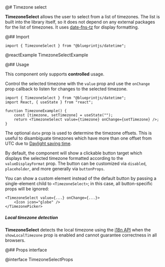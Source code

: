 @# Timezone select

**TimezoneSelect** allows the user to select from a list of timezones. The list is built into the library itself, so it
does not depend on any external packages for the list of timezones. It uses
[date-fns-tz](https://github.com/marnusw/date-fns-tz) for display formatting.

@## Import

```tsx
import { TimezoneSelect } from "@blueprintjs/datetime";
```

@reactExample TimezoneSelectExample

@## Usage

This component only supports **controlled** usage.

Control the selected timezone with the `value` prop and use the `onChange` prop callback to listen for changes to the
selected timezone.

```tsx
import { TimezoneSelect } from "@blueprintjs/datetime";
import React, { useState } from "react";

function TimezoneExample() {
    const [timezone, setTimezone] = useState("");
    return <TimezoneSelect value={timezone} onChange={setTimezone} />;
}
```

The optional `date` prop is used to determine the timezone offsets. This is useful to disambiguate timezones which have
more than one offset from UTC due to [Daylight saving time](https://en.wikipedia.org/wiki/Daylight_saving_time).

By default, the component will show a clickable button target which displays the selected timezone formatted according
to the `valueDisplayFormat` prop. The button can be customized via `disabled`, `placeholder`, and more generally via
`buttonProps`.

You can show a custom element instead of the default button by passing a single-element child to `<TimezoneSelect>`;
in this case, all button-specific props will be ignored:

```tsx
<TimezoneSelect value={...} onChange={...}>
    <Icon icon="globe" />
</TimezonePicker>
```

<div class="@ns-callout @ns-intent-warning @ns-icon-warning-sign @ns-callout-has-body-content">
    <h5 class="@ns-heading">Local timezone detection</h5>

**TimezoneSelect** detects the local timezone using the
[i18n API](https://developer.mozilla.org/en-US/docs/Web/JavaScript/Reference/Global_Objects/DateTimeFormat/resolvedOptions)
when the `showLocalTimezone` prop is enabled and cannot guarantee correctness in all browsers.

</div>

@## Props interface

@interface TimezoneSelectProps
